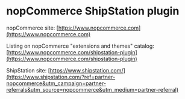 ﻿nopCommerce ShipStation plugin
===========

nopCommerce site: [https://www.nopcommerce.com](https://www.nopcommerce.com)

Listing on nopCommerce "extensions and themes" catalog: [https://www.nopcommerce.com/shipstation-plugin](https://www.nopcommerce.com/shipstation-plugin)

ShipStation site: [https://www.shipstation.com/](https://www.shipstation.com/?ref=partner-nopcommerce&utm_campaign=partner-referrals&utm_source=nopcommerce&utm_medium=partner-referral)
